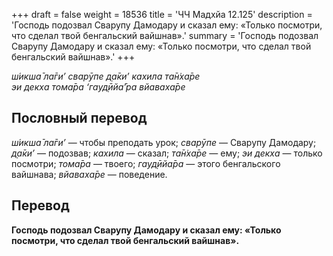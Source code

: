 +++
draft = false
weight = 18536
title = 'ЧЧ Мадхйа 12.125'
description = 'Господь подозвал Сварупу Дамодару и сказал ему: «Только посмотри, что сделал твой бенгальский вайшнав».'
summary = 'Господь подозвал Сварупу Дамодару и сказал ему: «Только посмотри, что сделал твой бенгальский вайшнав».'
+++

_ш́икша̄ ла̄ги’ сварӯпе д̣а̄ки’ кахила та̄н̇ха̄ре  
эи декха тома̄ра ‘гауд̣ӣйа̄’ра вйаваха̄ре_

## Пословный перевод

_ш́икша̄_ _ла̄ги’_ — чтобы преподать урок; _сварӯпе_ — Сварупу Дамодару; _д̣а̄ки’_ — подозвав; _кахила_ — сказал; _та̄н̇ха̄ре_ — ему; _эи_ _декха_ — только посмотри; _тома̄ра_ — твоего; _гауд̣ӣйа̄ра_ — этого бенгальского вайшнава; _вйаваха̄ре_ — поведение.

## Перевод

**Господь подозвал Сварупу Дамодару и сказал ему: «Только посмотри, что сделал твой бенгальский вайшнав».**
